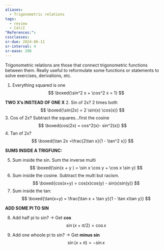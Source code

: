 ```yaml
---
aliases:
  - Trigonometric relations
tags:
  - review
  - CalcI
"References:": 
cssclasses:
sr-due: 2024-06-11
sr-interval: 4
sr-ease: 208
---
```

Trigonometric relations are those that connect trigonometric functions between them. 
Really useful to reformulate some functions or statements to solve exercises, derivations, etc.


1. Everything squared is one
$$
\boxed{\sin^2 x + \cos^2 x = 1}
$$

**TWO X’s INSTEAD OF ONE X**
2. Sin of 2x? 2 times both
$$
\boxed{\sin(2x) = 2 \sin(x) \cos(x)}
$$
3. Cos of 2x? Subtract the squares…first the cosine
$$
\boxed{cos(2x) = cos^2(x)- sin^2(x)}
$$
4. Tan of 2x? 
$$
\boxed{\tan 2x =\frac{2\tan x}{1 - \tan^2 x}}
$$

**SUMS INSIDE A TRIGFUNC:**

5. Sum inside the sin. Sum the inverse multi
$$
\boxed{\sin(x + y ) = \sin x \cos y + \cos x \sin y}
$$
6. Sum inside the cosine. Subtract the multi but racism.
$$
\boxed{cos(x+y) = cos(x)cos(y) - sin(x)sin(y)}
$$
7. Sum inside the tan:
$$
\boxed{\tan(x+y) = \frac{\tan x + \tan y}{1 - \tan x\tan y}}
$$

**ADD SOME PI TO SIN**

8. Add half pi to sin? →  Get **cos**
$$
\sin(x+ \pi/2) = \cos x
$$

9.  Add one whoole pi to sin? → Get **minus sin**
$$
\sin(x + \pi) = - \sin x
$$

